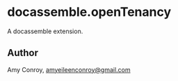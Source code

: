 # docassemble.openTenancy

A docassemble extension.

## Author

Amy Conroy, amyeileenconroy@gmail.com

